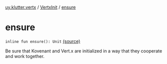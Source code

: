 [uy.klutter.vertx](../index.md) / [VertxInit](index.md) / [ensure](.)


# ensure

`inline fun ensure(): Unit` [(source)](https://github.com/kohesive/klutter/blob/master/vertx3-jdk8/src/main/kotlin/uy/klutter/vertx/Vertx.kt#L320)

Be sure that Kovenant and Vert.x are initialized in a way that they cooperate and work together.



